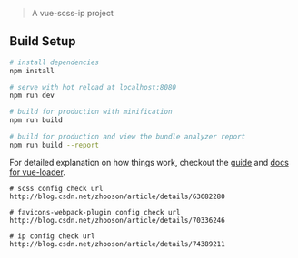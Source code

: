 

> A vue-scss-ip project

## Build Setup

``` bash
# install dependencies
npm install

# serve with hot reload at localhost:8080
npm run dev

# build for production with minification
npm run build

# build for production and view the bundle analyzer report
npm run build --report
```

For detailed explanation on how things work, checkout the [guide](http://vuejs-templates.github.io/webpack/) and [docs for vue-loader](http://vuejs.github.io/vue-loader).
```
# scss config check url
http://blog.csdn.net/zhooson/article/details/63682280

# favicons-webpack-plugin config check url
http://blog.csdn.net/zhooson/article/details/70336246

# ip config check url
http://blog.csdn.net/zhooson/article/details/74389211
```
